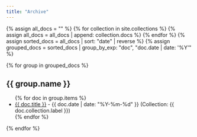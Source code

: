 ```yaml
---
title: "Archive"
---
```


<div class="entries-by-year">
  {% assign all_docs = "" %}
  {% for collection in site.collections %}
    {% assign all_docs = all_docs | append: collection.docs %}
  {% endfor %}
  {% assign sorted_docs = all_docs | sort: "date" | reverse %}
  {% assign grouped_docs = sorted_docs | group_by_exp: "doc", "doc.date | date: '%Y'" %}

  {% for group in grouped_docs %}
    <h2>{{ group.name }}</h2>
    <ul>
      {% for doc in group.items %}
        <li>
          <a href="{{ doc.url }}">{{ doc.title }}</a>
          - {{ doc.date | date: "%Y-%m-%d" }}
          (Collection: {{ doc.collection.label }})
        </li>
      {% endfor %}
    </ul>
  {% endfor %}
</div>